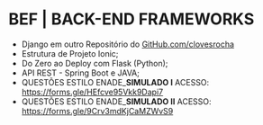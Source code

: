 # BEF | BACK-END FRAMEWORKS
- Django em outro Repositório do [GitHub.com/clovesrocha](https://github.com/clovesrocha/MiniCursoIP/tree/master/django)
- Estrutura de  Projeto Ionic;
- Do Zero ao Deploy com Flask (Python);
- API REST - Spring Boot e JAVA;
- QUESTÕES ESTILO ENADE_**SIMULADO I** ACESSO: https://forms.gle/HEfcve95Vkk9Dapi7
- QUESTÕES ESTILO ENADE_**SIMULADO II** ACESSO: https://forms.gle/9Crv3mdKjCaMZWvS9
